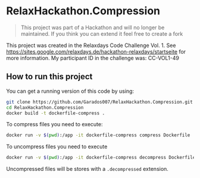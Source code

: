 # RelaxHackathon.Compression

> This project was part of a Hackathon and will no longer be maintained. If you think you can extend it feel free to create a fork

This project was created in the Relaxdays Code Challenge Vol. 1. 
See https://sites.google.com/relaxdays.de/hackathon-relaxdays/startseite for more information. 
My participant ID in the challenge was: CC-VOL1-49

## How to run this project

You can get a running version of this code by using:

```bash
git clone https://github.com/Garados007/RelaxHackathon.Compression.git
cd RelaxHackathon.Compression
docker build -t dockerfile-compress .
```

To compress files you need to execute:
```bash
docker run -v $(pwd):/app -it dockerfile-compress compress Dockerfile
```

To uncompress files you need to execute
```bash
docker run -v $(pwd):/app -it dockerfile-compress decompress Dockerfile.compressed
```

Uncompressed files will be stores with a `.decompressed` extension.
